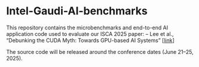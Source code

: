 # Intel-Gaudi-AI-benchmarks

This repository contains the microbenchmarks and end-to-end AI application code used to evaluate our ISCA 2025 paper:
– Lee et al., “Debunking the CUDA Myth: Towards GPU-based AI Systems” [[link](https://arxiv.org/abs/2501.00210)]

The source code will be released around the conference dates (June 21–25, 2025).
